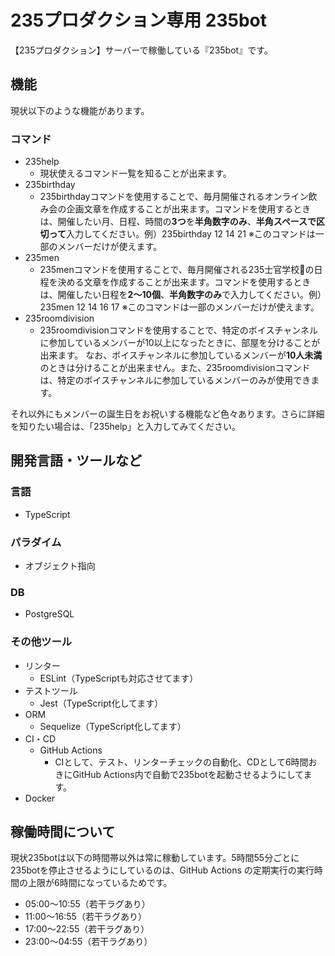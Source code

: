 # 235プロダクション専用 235bot
【235プロダクション】サーバーで稼働している『235bot』です。

## 機能
現状以下のような機能があります。

### コマンド
- 235help
    - 現状使えるコマンド一覧を知ることが出来ます。
- 235birthday
    - 235birthdayコマンドを使用することで、毎月開催されるオンライン飲み会の企画文章を作成することが出来ます。コマンドを使用するときは、開催したい月、日程、時間の**3つ**を**半角数字のみ**、**半角スペースで区切って**入力してください。例）235birthday 12 14 21
    ※このコマンドは一部のメンバーだけが使えます。
- 235men
    - 235menコマンドを使用することで、毎月開催される235士官学校🌹の日程を決める文章を作成することが出来ます。コマンドを使用するときは、開催したい日程を**2～10個**、**半角数字のみ**で入力してください。例）235men 12 14 16 17
    ※このコマンドは一部のメンバーだけが使えます。
- 235roomdivision
    - 235roomdivisionコマンドを使用することで、特定のボイスチャンネルに参加しているメンバーが10以上になったときに、部屋を分けることが出来ます。
    なお、ボイスチャンネルに参加しているメンバーが**10人未満**のときは分けることが出来ません。また、235roomdivisionコマンドは、特定のボイスチャンネルに参加しているメンバーのみが使用できます。

それ以外にもメンバーの誕生日をお祝いする機能など色々あります。さらに詳細を知りたい場合は、「235help」と入力してみてください。

## 開発言語・ツールなど
### 言語
- TypeScript

### パラダイム
- オブジェクト指向

### DB
- PostgreSQL

### その他ツール
- リンター
    - ESLint（TypeScriptも対応させてます）
- テストツール
    - Jest（TypeScript化してます）
- ORM
    - Sequelize（TypeScript化してます）
- CI・CD
    - GitHub Actions
        - CIとして、テスト、リンターチェックの自動化、CDとして6時間おきにGitHub Actions内で自動で235botを起動させるようにしてます。
- Docker

## 稼働時間について
現状235botは以下の時間帯以外は常に稼動しています。5時間55分ごとに235botを停止させるようにしているのは、GitHub Actions の定期実行の実行時間の上限が6時間になっているためです。

- 05:00～10:55（若干ラグあり）
- 11:00～16:55（若干ラグあり）
- 17:00～22:55（若干ラグあり）
- 23:00～04:55（若干ラグあり）
